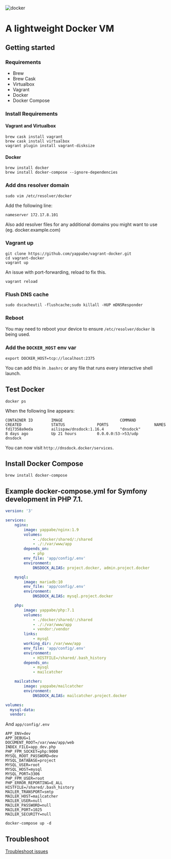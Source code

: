 ![docker](https://dab1nmslvvntp.cloudfront.net/wp-content/uploads/2015/04/1429543497dockerimg.png)

# A lightweight Docker VM

## Getting started

### Requirements

* Brew
* Brew Cask
* Virtualbox
* Vagrant
* Docker
* Docker Compose

### Install Requirements

#### Vagrant and Virtualbox

```
brew cask install vagrant
brew cask install virtualbox
vagrant plugin install vagrant-disksize
```

#### Docker

```
brew install docker 
brew install docker-compose --ignore-dependencies 
```


### Add dns resolver domain

```
sudo vim /etc/resolver/docker
```

Add the following line:

```
nameserver 172.17.8.101
```

Also add resolver files for any additional domains you might want to use (eg. docker.example.com)

### Vagrant up

```
git clone https://github.com/yappabe/vagrant-docker.git
cd vagrant-docker
vagrant up
```

An issue with port-forwarding, reload to fix this.

```
vagrant reload
```

### Flush DNS cache

```
sudo dscacheutil -flushcache;sudo killall -HUP mDNSResponder
```

### Reboot

You may need to reboot your device to ensure `/etc/resolver/docker` is being used.

### Add the `DOCKER_HOST` env var

```
export DOCKER_HOST=tcp://localhost:2375
```

You can add this in `.bashrc` or any file that runs every interactive shell launch.


## Test Docker

```
docker ps
```

When the following line appears:

```
CONTAINER ID        IMAGE                         COMMAND                  CREATED             STATUS              PORTS                    NAMES
fd17358a9eda        ailispaw/dnsdock:1.16.4       "dnsdock"                8 days ago          Up 21 hours         0.0.0.0:53->53/udp       dnsdock
```

You can now visit `http://dnsdock.docker/services`.

## Install Docker Compose

```
brew install docker-compose
```


## Example docker-compose.yml for Symfony development in PHP 7.1.

```yml
version: '3'

services:
    nginx:
        image: yappabe/nginx:1.9
        volumes:
            - ./docker/shared/:/shared
            - ./:/var/www/app
        depends_on:
            - php
        env_file: 'app/config/.env'
        environment:
            DNSDOCK_ALIAS: project.docker, admin.project.docker

    mysql:
        image: mariadb:10
        env_file: 'app/config/.env'
        environment:
            DNSDOCK_ALIAS: mysql.project.docker

    php:
        image: yappabe/php:7.1
        volumes:
            - ./docker/shared/:/shared
            - ./:/var/www/app
            - vendor:/vendor
        links:
            - mysql
        working_dir: /var/www/app
        env_file: 'app/config/.env'
        environment:
            - HISTFILE=/shared/.bash_history
        depends_on:
            - mysql
            - mailcatcher

    mailcatcher:
        image: yappabe/mailcatcher
        environment:
            DNSDOCK_ALIAS: mailcatcher.project.docker

volumes:
  mysql-data:
  vendor:
```

And `app/config/.env`

```
APP_ENV=dev
APP_DEBUG=1
DOCUMENT_ROOT=/var/www/app/web
INDEX_FILE=app_dev.php
PHP_FPM_SOCKET=php:9000
MYSQL_ROOT_PASSWORD=dev
MYSQL_DATABASE=project
MYSQL_USER=root
MYSQL_HOST=mysql
MYSQL_PORT=3306
PHP_FPM_USER=root
PHP_ERROR_REPORTING=E_ALL
HISTFILE=/shared/.bash_history
MAILER_TRANSPORT=smtp
MAILER_HOST=mailcatcher
MAILER_USER=null
MAILER_PASSWORD=null
MAILER_PORT=1025
MAILER_SECURITY=null
```

```
docker-compose up -d
```

## Troubleshoot

[Troubleshoot issues](/docs/troubleshoot.md)
